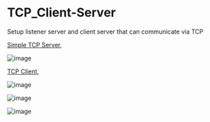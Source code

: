 # TCP_Client-Server
Setup listener server and client server that can communicate via TCP

<a href="https://github.com/brentgarren/bhp/blob/master/simple_tcp_client.py">Simple TCP Server</a>,

![image](https://user-images.githubusercontent.com/105601437/202976022-deb2adc0-7d56-45c5-bd2f-ed36bb5624d0.png)

<a href="https://github.com/brentgarren/bhp/blob/master/tcp_server.py">TCP Client</a>,

![image](https://user-images.githubusercontent.com/105601437/202975834-18e5c230-341c-4294-ab9a-7e3aa1aa0900.png)

![image](https://user-images.githubusercontent.com/105601437/202975883-2e4106b0-adbe-42c3-a5d6-e4a2f0862926.png)

![image](https://user-images.githubusercontent.com/105601437/202975864-84af607d-cd1b-41e2-85f7-8aea3fb2cd57.png)


